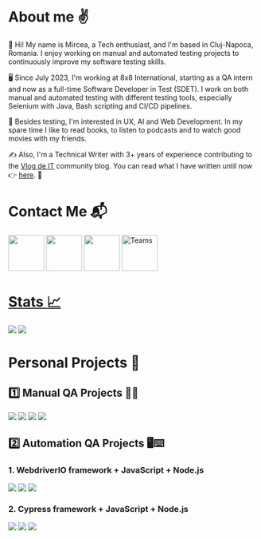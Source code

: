 # About me :v:

👋 Hi! My name is Mircea, a Tech enthusiast, and I'm based in Cluj-Napoca, Romania. I enjoy working on manual and automated testing projects to continuously improve my software testing skills.

🖥️ Since July 2023, I'm working at 8x8 International, starting as a QA intern and now as a full-time Software Developer in Test (SDET). I work on both manual and automated testing with different testing tools, especially Selenium with Java, Bash scripting and CI/CD pipelines.

🚀 Besides testing, I'm interested in UX, AI and Web Development. In my spare time I like to read books, to listen to podcasts and to watch good movies with my friends.

✍️ Also, I'm a Technical Writer with 3+ years of experience contributing to the <a href="https://www.blogdeit.ro/">Vlog de IT</a> community blog. You can read what I have written until now 👉 <a href="https://blogdeit.ro/author/mircea/">here</a>. 📑





# Contact Me :mailbox_with_mail:
<a href="https://www.linkedin.com/in/mirceamacarie/"><img src="https://user-images.githubusercontent.com/115346533/210137701-8de326f3-58e2-4d99-90da-5e10f17525a8.png" width="auto" height= "72"/></a>     <a href="mailto:mirceagabriel.macarie@gmail.com"><img src="https://user-images.githubusercontent.com/115346533/210137858-75ba249f-b3b1-4a67-97d0-c3df6c828320.png" width="auto" height= "72"/></a>     <a href="https://www.facebook.com/mirceagabriel.macarie"><img src="https://user-images.githubusercontent.com/115346533/210137766-7aac843f-2d47-4a72-9072-bb965f9c2f06.png" width="auto" height= "72"/></a>     <a href="https://teams.live.com/l/invite/FEAsO9CFHplXAHVYwE?v=g1"><img width="auto" height="72" alt="Teams" src="https://github.com/user-attachments/assets/747c24aa-fc01-4b9a-9a47-62f33ac5a7ae"/>






# Stats :chart_with_upwards_trend:
<a href="https://github.com/MirceaMacarie?tab=repositories"><img src="https://github-readme-stats.vercel.app/api?username=MirceaMacarie&count_private=true&show_icons=true&theme=gruvbox"/></a>     <a href="https://github.com/MirceaMacarie?tab=repositories"><img src="https://github-readme-stats.vercel.app/api/top-langs/?username=MirceaMacarie&theme=dark" align= "top"/></a>





# Personal Projects :open_file_folder:

## :one: Manual QA Projects :mag_right::lady_beetle:


<a href="https://github.com/MirceaMacarie/Test_Cases"><img src="https://github-readme-stats.vercel.app/api/pin?username=MirceaMacarie&repo=Test_Cases&theme=dark"/></a>     <a href="https://github.com/MirceaMacarie/Bug_Reports"><img src="https://github-readme-stats.vercel.app/api/pin?username=MirceaMacarie&repo=Bug_Reports&theme=dark"/></a>
<a href="https://github.com/MirceaMacarie/API_Testing"><img src="https://github-readme-stats.vercel.app/api/pin?username=MirceaMacarie&repo=API_Testing&theme=dark"/></a>     <a href="https://github.com/MirceaMacarie/SQL_Database_First_Project"><img src="https://github-readme-stats.vercel.app/api/pin?username=MirceaMacarie&repo=SQL_Database_First_Project&theme=dark"/></a>

## :two: Automation QA Projects :desktop_computer::keyboard:
### **1. WebdriverIO framework + JavaScript + Node.js**

<a href="https://github.com/MirceaMacarie/First_Automation_Test"><img src="https://github-readme-stats.vercel.app/api/pin?username=MirceaMacarie&repo=First_Automation_Test&theme=dark"/></a>     <a href="https://github.com/MirceaMacarie/Academic_Info_Automation_Test"><img src="https://github-readme-stats.vercel.app/api/pin?username=MirceaMacarie&repo=Academic_Info_Automation_Test&theme=dark"/></a>
<a href="https://github.com/MirceaMacarie/Udemy_Automation_Test"><img src="https://github-readme-stats.vercel.app/api/pin?username=MirceaMacarie&repo=Udemy_Automation_Test&theme=dark"/></a>


### **2. Cypress framework + JavaScript + Node.js**
<a href="https://github.com/MirceaMacarie/History_Cypress_Test"><img src="https://github-readme-stats.vercel.app/api/pin?username=MirceaMacarie&repo=History_Cypress_Test&theme=dark"/></a>     <a href="https://github.com/MirceaMacarie/Saucedemo_Cypress_Test"><img src="https://github-readme-stats.vercel.app/api/pin?username=MirceaMacarie&repo=Saucedemo_Cypress_Test&theme=dark"/></a>
<a href="https://github.com/MirceaMacarie/Eventbook_Cypress_Test"><img src="https://github-readme-stats.vercel.app/api/pin?username=MirceaMacarie&repo=Eventbook_Cypress_Test&theme=dark"/></a>



